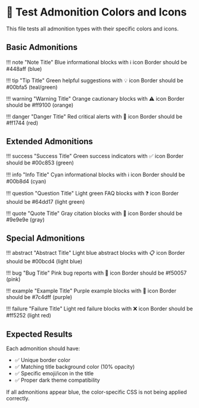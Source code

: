 # 🎨 Test Admonition Colors and Icons

This file tests all admonition types with their specific colors and icons.

## Basic Admonitions

!!! note "Note Title"
    Blue informational blocks with ℹ️ icon
    Border should be #448aff (blue)

!!! tip "Tip Title"
    Green helpful suggestions with 💡 icon
    Border should be #00bfa5 (teal/green)

!!! warning "Warning Title"
    Orange cautionary blocks with ⚠️ icon
    Border should be #ff9100 (orange)

!!! danger "Danger Title"
    Red critical alerts with 🚨 icon
    Border should be #ff1744 (red)

## Extended Admonitions

!!! success "Success Title"
    Green success indicators with ✅ icon
    Border should be #00c853 (green)

!!! info "Info Title"
    Cyan informational blocks with ℹ️ icon
    Border should be #00b8d4 (cyan)

!!! question "Question Title"
    Light green FAQ blocks with ❓ icon
    Border should be #64dd17 (light green)

!!! quote "Quote Title"
    Gray citation blocks with 💬 icon
    Border should be #9e9e9e (gray)

## Special Admonitions

!!! abstract "Abstract Title"
    Light blue abstract blocks with 📋 icon
    Border should be #00bcd4 (light blue)

!!! bug "Bug Title"
    Pink bug reports with 🐛 icon
    Border should be #f50057 (pink)

!!! example "Example Title"
    Purple example blocks with 🧪 icon
    Border should be #7c4dff (purple)

!!! failure "Failure Title"
    Light red failure blocks with ❌ icon
    Border should be #ff5252 (light red)

## Expected Results

Each admonition should have:
- ✅ Unique border color
- ✅ Matching title background color (10% opacity)
- ✅ Specific emoji/icon in the title
- ✅ Proper dark theme compatibility

If all admonitions appear blue, the color-specific CSS is not being applied correctly. 